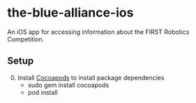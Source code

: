 the-blue-alliance-ios
=====================

An iOS app for accessing information about the FIRST Robotics Competition.

Setup
-----
0. Install [Cocoapods](http://guides.cocoapods.org/using/getting-started.html#getting-started) to install package dependencies
	* sudo gem install cocoapods
	* pod install

